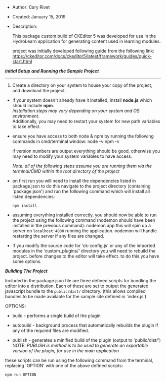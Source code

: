 - Author: Cary Rivet
- Created: January 15, 2019
- Description:

    This package custom build of CKEditor 5 was developed for use in the HydroLearn
    application for generating content used in learning modules.

    project was initially developed following guide from the following link:
    	https://ckeditor.com/docs/ckeditor5/latest/framework/guides/quick-start.html



***Initial Setup and Running the Sample Project***
_____


1.  Create a directory on your system to house your copy of the project, and download the project.

-   If your system doesn't already have it installed, install
    **node.js** which should include **npm**.    
    *Installation steps may vary depending on your system and OS environment.*        
    Additionally, you may need to restart your system for new path variables to take effect.

-   ensure you have access to both node & npm by running the following commands
    in cmd/terminal window:
        node -v
        npm -v

    if version numbers are output everything should be good, otherwise you
    may need to modify your system variables to have access.

    *Note: all of the following steps assume you are running them via the terminal/CMD within the root directory of the project*

-   on first run you will need to install the dependencies listed in package.json
    to do this navigate to the project directory (containing 'package.json')
    and run the following command which will install all listed dependencies:

        npm install

-  assuming everything installed correctly, you should now be able to run the
    project using the following command
    (nodemon should have been installed in the previous command):
        nodemon app
    this will spin up a server on `localhost:4000` running the application.
    nodemon will handle restarting the server if any files are changed.

-   If you modify the source code for 'ck-config.js' or any of the imported modules
    in the 'custom_plugins/' directory you will need to rebuild the project.
    before changes to the editor will take effect.  to do this you have some
    options.

***Building The Project***

Included in the package.json file are three defined scripts for bundling the
editor into a distribution. Each of these are set to output the generated javascript
bundle to the `public/dist/` directory.  (this allows compiled bundles to be made available for the sample site defined in 'index.js')

OPTIONS:
- build - performs a single build of the plugin

- autobuild - background process that automatically rebuilds the plugin if any of the required files are modified.

- publish - generates a minified build of the plugin (output to 'public/dist/')
        NOTE: *PUBLISH is method is to be used to generate an exportable version of the plugin,
        for use in the main application*

these scripts can be run using the following command from the terminal,
replacing 'OPTION' with one of the above defined scripts:

    npm run OPTION
